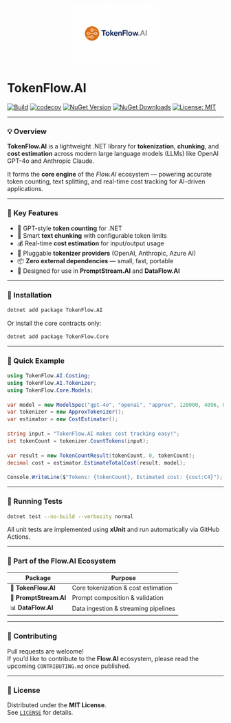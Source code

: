 <p align="center">
  <img src="https://raw.githubusercontent.com/AndrewClements84/TokenFlow.AI/master/assets/file_00000000dcd0620a8fa4d353c6d9a1b1.png" alt="TokenFlow.AI Logo" width="200"/>
</p>

# TokenFlow.AI

[![Build](https://github.com/AndrewClements84/TokenFlow.AI/actions/workflows/dotnet.yml/badge.svg)](https://github.com/AndrewClements84/TokenFlow.AI/actions)
[![codecov](https://codecov.io/gh/AndrewClements84/TokenFlow.AI/branch/master/graph/badge.svg)](https://codecov.io/gh/AndrewClements84/TokenFlow.AI)
[![NuGet Version](https://img.shields.io/nuget/v/TokenFlow.AI.svg?logo=nuget&cacheSeconds=3600)](https://www.nuget.org/packages/TokenFlow.AI)
[![NuGet Downloads](https://img.shields.io/nuget/dt/TokenFlow.AI.svg)](https://www.nuget.org/packages/TokenFlow.AI)
[![License: MIT](https://img.shields.io/badge/License-MIT-green.svg)](LICENSE)

---

### 💡 Overview

**TokenFlow.AI** is a lightweight .NET library for **tokenization**, **chunking**, and **cost estimation** across modern large language models (LLMs) like OpenAI GPT-4o and Anthropic Claude.

It forms the **core engine** of the *Flow.AI* ecosystem — powering accurate token counting, text splitting, and real-time cost tracking for AI-driven applications.

---

### 🧩 Key Features

- 🔢 GPT-style **token counting** for .NET  
- 🧱 Smart **text chunking** with configurable token limits  
- 💰 Real-time **cost estimation** for input/output usage  
- 🔌 Pluggable **tokenizer providers** (OpenAI, Anthropic, Azure AI)  
- 📦 **Zero external dependencies** — small, fast, portable  
- 🧠 Designed for use in **PromptStream.AI** and **DataFlow.AI**

---

### 🚀 Installation

```bash
dotnet add package TokenFlow.AI
```

Or install the core contracts only:

```bash
dotnet add package TokenFlow.Core
```

---

### 🧠 Quick Example

```csharp
using TokenFlow.AI.Costing;
using TokenFlow.AI.Tokenizer;
using TokenFlow.Core.Models;

var model = new ModelSpec("gpt-4o", "openai", "approx", 128000, 4096, 0.01m, 0.03m);
var tokenizer = new ApproxTokenizer();
var estimator = new CostEstimator();

string input = "TokenFlow.AI makes cost tracking easy!";
int tokenCount = tokenizer.CountTokens(input);

var result = new TokenCountResult(tokenCount, 0, tokenCount);
decimal cost = estimator.EstimateTotalCost(result, model);

Console.WriteLine($"Tokens: {tokenCount}, Estimated cost: {cost:C4}");
```

---

### 🧪 Running Tests

```bash
dotnet test --no-build --verbosity normal
```

All unit tests are implemented using **xUnit** and run automatically via GitHub Actions.

---

### 🧭 Part of the Flow.AI Ecosystem

| Package | Purpose |
|----------|----------|
| 🧠 **TokenFlow.AI** | Core tokenization & cost estimation |
| 💬 **PromptStream.AI** | Prompt composition & validation |
| 📊 **DataFlow.AI** | Data ingestion & streaming pipelines |

---

### 💬 Contributing

Pull requests are welcome!  
If you’d like to contribute to the **Flow.AI** ecosystem, please read the upcoming `CONTRIBUTING.md` once published.

---

### 🪪 License

Distributed under the **MIT License**.  
See [`LICENSE`](LICENSE) for details.

